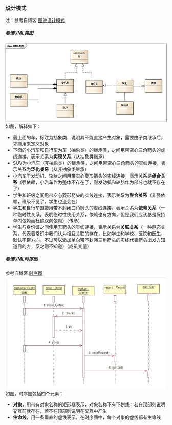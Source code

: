 ### 设计模式
注：参考自博客  [图说设计模式](https://design-patterns.readthedocs.io/zh_CN/latest/index.html)<br>
##### 看懂UML类图
![UML类图](https://github.com/linyang23/Q-A-in-level-2/blob/master/photo/uml.png)
如图，解释如下：<br>
- 最上面的车，标注为抽象类，说明其不能直接产生对象，需要由子类继承后，才能用来定义对象<br>
- 下面的小汽车和自行车为车（抽象类）的继承类，之间用带空心三角箭头的虚线连接，表示关系为**实现关系**（从抽象类继承）<br>
- SUV为小汽车（非抽象类）的继承类，之间用带空心三角箭头的实线连接，表示关系为**泛化关系**（从非抽象类继承）<br>
- 小汽车于发动机、轮胎之间用带实心菱形箭头的实线连接，表示关系是**组合关系**（强依赖，小汽车作为整体不存在了，则发动机和轮胎作为部分也就不存在了）<br>
- 学生和班级之间用带空心菱形箭头的实线连接，表示关系为**聚合关系**（非强依赖，班级不见了，学生也还会在）<br>
- 学生和自行车直接用带不封闭三角箭头的虚线连接，表示关系为**依赖关系**（一种临时性关系，表明临时性使用关系，依赖也有方向，但是我们应该总是保持单向依赖而杜绝双向依赖）（传参）<br>
- 学生与身份证之间使用无箭头的实线连接，表示关系为**关联关系**（一种静态关系，代表着常识中我们认为相互关联的存在，比如学生和学校、医院和医生，默认不带方向，不过可以添加单向带不封闭三角箭头的实线代表箭头出发方知道目的方，反之则不知道）（成员变量）<br>
##### 看懂UML时序图
参考自博客  [时序图](https://www.jianshu.com/p/ccc0084cfb76)<br>
![UML时序图](https://github.com/linyang23/Q-A-in-level-2/blob/master/photo/umltime.png)
如图，时序图包括四个元素：<br>
- **对象**，用带有对象名称的矩形框表示，对象名称下有下划线；若在顶部则说明交互前就存在，若不在顶部则说明在交互中产生<br>
- **生命线**，用一条垂直的虚线表示，在时序图中，每个对象的虚线都有生命线<br>
